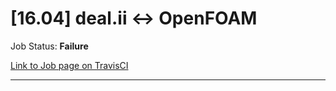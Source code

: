 # [16.04] deal.ii <-> OpenFOAM

Job Status: **Failure**

[Link to Job page on TravisCI](https://travis-ci.org/precice/systemtests/jobs/641739015)

---